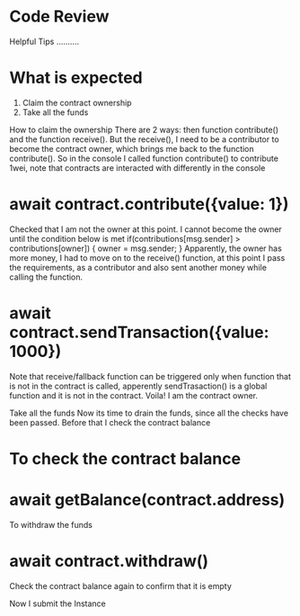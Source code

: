 # Code Review

Helpful Tips
..........


# What is expected
1. Claim the contract ownership
2. Take all the funds

How to claim the ownership
There are 2 ways: then function contribute() and the function receive(). But the receive(), I need to be a contributor to become the contract owner, which brings me back to the function contribute().
So in the console I called function contribute() to contribute 1wei, note that contracts are interacted with differently in the console
# await contract.contribute({value: 1})
Checked that I am not the owner at this point. I cannot become the owner until the condition below is met
        if(contributions[msg.sender] > contributions[owner]) {
        owner = msg.sender;
        }
Apparently, the owner has more money, I had to move on to the receive() function, at this point I pass the requirements, as a contributor and also sent another money while calling the function.
# await contract.sendTransaction({value: 1000})
Note that receive/fallback function can be triggered only when function that is not in the contract is called, apperently sendTrasaction() is a global function and it is not in the contract.
Voila! I am the contract owner.


Take all the funds
Now its time to drain the funds, since all the checks have been passed. Before that I check the contract balance
# To check the contract balance
# await getBalance(contract.address)

To withdraw the funds
# await contract.withdraw()

Check the contract balance again to confirm that it is empty

Now I submit the Instance 